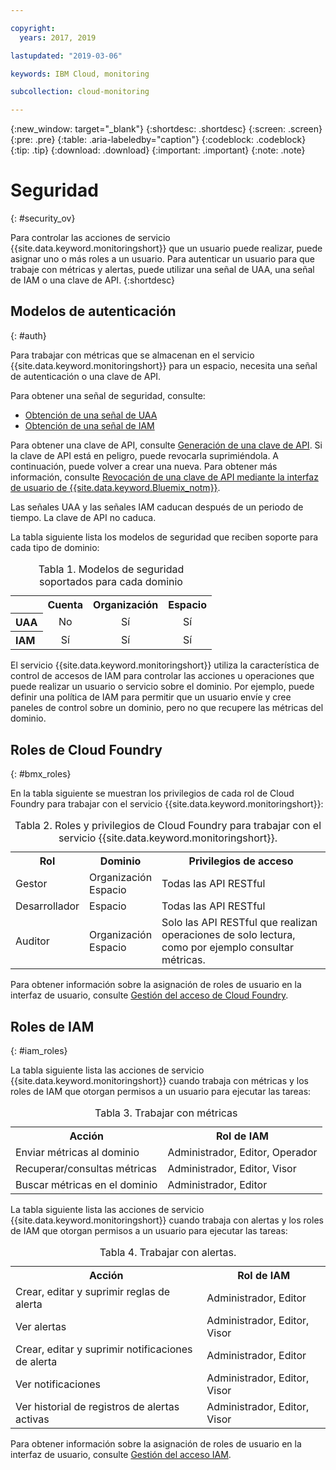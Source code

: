 ```yaml
---

copyright:
  years: 2017, 2019

lastupdated: "2019-03-06"

keywords: IBM Cloud, monitoring

subcollection: cloud-monitoring

---
```


{:new_window: target="_blank"}
{:shortdesc: .shortdesc}
{:screen: .screen}
{:pre: .pre}
{:table: .aria-labeledby="caption"}
{:codeblock: .codeblock}
{:tip: .tip}
{:download: .download}
{:important: .important}
{:note: .note}


# Seguridad
{: #security_ov}

Para controlar las acciones de servicio {{site.data.keyword.monitoringshort}} que un usuario puede realizar, puede asignar uno o más roles a un usuario. Para autenticar un usuario para que trabaje con métricas y alertas, puede utilizar una señal de UAA, una señal de IAM o una clave de API. 
{:shortdesc}





## Modelos de autenticación
{: #auth}

Para trabajar con métricas que se almacenan en el servicio {{site.data.keyword.monitoringshort}} para un espacio, necesita una señal de autenticación o una clave de API. 

Para obtener una señal de seguridad, consulte:

* [Obtención de una señal de UAA](/docs/services/cloud-monitoring/security/auth_uaa.html#auth_uaa)
* [Obtención de una señal de IAM](/docs/services/cloud-monitoring/security/auth_iam.html#auth_iam)

Para obtener una clave de API, consulte [Generación de una clave de API](/docs/services/cloud-monitoring/security/auth_api_key.html#auth_api_key). Si la clave de API está en peligro, puede revocarla suprimiéndola. A continuación, puede volver a crear una nueva. Para obtener más información, consulte [Revocación de una clave de API mediante la interfaz de usuario de {{site.data.keyword.Bluemix_notm}}](/docs/services/cloud-monitoring/security/auth_api_key.html#revoke_ui). 

Las señales UAA y las señales IAM caducan después de un periodo de tiempo. La clave de API no caduca. 

La tabla siguiente lista los modelos de seguridad que reciben soporte para cada tipo de dominio:

<table>
  <caption>Tabla 1. Modelos de seguridad soportados para cada dominio</caption>
  <tr>
    <th></th>
	<th align="right">Cuenta</th>
    <th align="right">Organización</th>
    <th align="right">Espacio</th>	
  </tr>
  <tr>
    <th align="left">UAA</th>
	<td align="center">No</td>
	<td align="center">Sí</td>
	<td align="center">Sí</td>
  </tr>
  <tr>
    <th align="left">IAM</th>
	<td align="center">Sí</td>
	<td align="center">Sí</td>
	<td align="center">Sí</td>
  </tr>
</table>

El servicio {{site.data.keyword.monitoringshort}} utiliza la característica de control de accesos de IAM para controlar las acciones u operaciones que puede realizar un usuario o servicio sobre el dominio. Por ejemplo, puede definir una política de IAM para permitir que un usuario envíe y cree paneles de control sobre un dominio, pero no que recupere las métricas del dominio.



## Roles de Cloud Foundry
{: #bmx_roles}

En la tabla siguiente se muestran los privilegios de cada rol de Cloud Foundry para trabajar con el servicio {{site.data.keyword.monitoringshort}}:

<table>
  <caption>Tabla 2. Roles y privilegios de Cloud Foundry para trabajar con el servicio {{site.data.keyword.monitoringshort}}.</caption>
  <tr>
    <th>Rol</th>
	<th>Dominio</th>
	<th>Privilegios de acceso</th>
  </tr>
  <tr>
    <td>Gestor</td>
	<td>Organización <br>Espacio</td>
	<td>Todas las API RESTful</td>
  </tr>
  <tr>
    <td>Desarrollador</td>
	<td>Espacio</td>
	<td>Todas las API RESTful</td>
  </tr>
  <tr>
    <td>Auditor</td>
	<td>Organización <br>Espacio</td>
	<td>Solo las API RESTful que realizan operaciones de solo lectura, como por ejemplo consultar métricas.</td>
  </tr>
</table>

Para obtener información sobre la asignación de roles de usuario en la interfaz de usuario, consulte [Gestión del acceso de Cloud Foundry](/docs/iam/mngcf.html#mngcf).



## Roles de IAM
{: #iam_roles}

La tabla siguiente lista las acciones de servicio {{site.data.keyword.monitoringshort}} cuando trabaja con métricas y los roles de IAM que otorgan permisos a un usuario para ejecutar las tareas:

<table>
  <caption>Tabla 3. Trabajar con métricas </caption>
  <tr>
	<th>Acción</th>
	<th>Rol de IAM</th>
  </tr>
  <tr>
    <td>Enviar métricas al dominio</td>
	<td>Administrador, Editor, Operador</td>
  </tr>
  <tr>
    <td>Recuperar/consultas métricas</td>
	<td>Administrador, Editor, Visor</td>
  </tr>
  <tr>
    <td>Buscar métricas en el dominio</td>
	<td>Administrador, Editor</td>
  </tr>
</table>

La tabla siguiente lista las acciones de servicio {{site.data.keyword.monitoringshort}} cuando trabaja con alertas y los roles de IAM que otorgan permisos a un usuario para ejecutar las tareas:

<table>
  <caption>Tabla 4. Trabajar con alertas. </caption>
  <tr>
	<th>Acción</th>
	<th>Rol de IAM</th>
  </tr>
  <tr>
    <td>Crear, editar y suprimir reglas de alerta</td>
	<td>Administrador, Editor</td>
  </tr>
  <tr>
    <td>Ver alertas</td>
	<td>Administrador, Editor, Visor</td>
  </tr>
  <tr>
    <td>Crear, editar y suprimir notificaciones de alerta</td>
	<td>Administrador, Editor</td>
  </tr>
  <tr>
    <td>Ver notificaciones</td>
	<td>Administrador, Editor, Visor</td>
  </tr>
  <tr>
    <td>Ver historial de registros de alertas activas</td>
	<td>Administrador, Editor, Visor</td>
  </tr>
</table>

Para obtener información sobre la asignación de roles de usuario en la interfaz de usuario, consulte [Gestión del acceso IAM](/docs/iam/mngiam.html#iammanidaccser).

